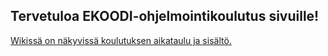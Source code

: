 ﻿## Tervetuloa EKOODI-ohjelmointikoulutus sivuille!

[Wikissä on näkyvissä koulutuksen aikataulu ja sisältö.](https://github.com/ekoodi/ekoodi.github.io/wiki)

